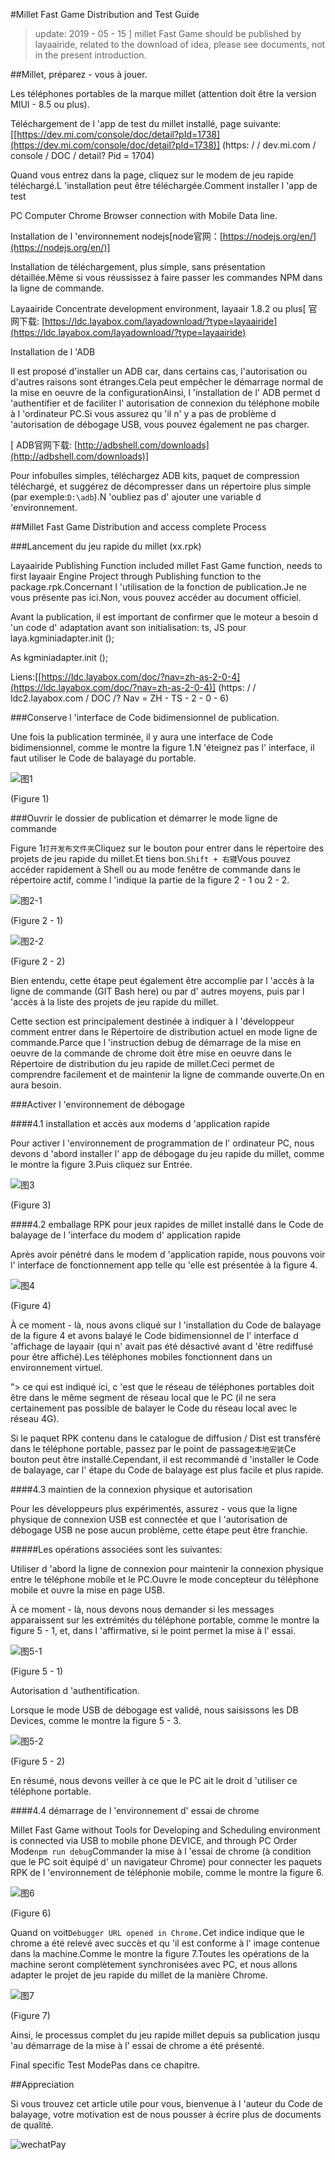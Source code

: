 #Millet Fast Game Distribution and Test Guide

> update: 2019 - 05 - 15
]
> millet Fast Game should be published by layaairide, related to the download of idea, please see documents, not in the present introduction.

##Millet, préparez - vous à jouer.

Les téléphones portables de la marque millet (attention doit être la version MIUI - 8.5 ou plus).

Téléchargement de l 'app de test du millet installé, page suivante:[[https://dev.mi.com/console/doc/detail?pId=1738](https://dev.mi.com/console/doc/detail?pId=1738)] (https: / / dev.mi.com / console / DOC / detail? Pid = 1704)

Quand vous entrez dans la page, cliquez sur le modem de jeu rapide téléchargé.L 'installation peut être téléchargée.Comment installer l 'app de test

PC Computer Chrome Browser connection with Mobile Data line.

Installation de l 'environnement nodejs[node官网：[https://nodejs.org/en/](https://nodejs.org/en/)]

Installation de téléchargement, plus simple, sans présentation détaillée.Même si vous réussissez à faire passer les commandes NPM dans la ligne de commande.

Layaairide Concentrate development environment, layaair 1.8.2 ou plus[ 官网下载: [https://ldc.layabox.com/layadownload/?type=layaairide](https://ldc.layabox.com/layadownload/?type=layaairide)

Installation de l 'ADB

Il est proposé d'installer un ADB car, dans certains cas, l'autorisation ou d'autres raisons sont étranges.Cela peut empêcher le démarrage normal de la mise en oeuvre de la configurationAinsi, l 'installation de l' ADB permet d 'authentifier et de faciliter l' autorisation de connexion du téléphone mobile à l 'ordinateur PC.Si vous assurez qu 'il n' y a pas de problème d 'autorisation de débogage USB, vous pouvez également ne pas charger.


 [ ADB官网下载:  [http://adbshell.com/downloads](http://adbshell.com/downloads)]

Pour infobulles simples, téléchargez ADB kits, paquet de compression téléchargé, et suggérez de décompresser dans un répertoire plus simple (par exemple:`D:\adb`).N 'oubliez pas d' ajouter une variable d 'environnement.

##Millet Fast Game Distribution and access complete Process

###Lancement du jeu rapide du millet (xx.rpk)

Layaairide Publishing Function included millet Fast Game function, needs to first layaair Engine Project through Publishing function to the package.rpk.Concernant l 'utilisation de la fonction de publication.Je ne vous présente pas ici.Non, vous pouvez accéder au document officiel.

Avant la publication, il est important de confirmer que le moteur a besoin d 'un code d' adaptation avant son initialisation: ts, JS pour laya.kgminiadapter.init ();

As kgminiadapter.init ();

Liens:[[https://ldc.layabox.com/doc/?nav=zh-as-2-0-4](https://ldc.layabox.com/doc/?nav=zh-as-2-0-4)] (https: / / ldc2.layabox.com / DOC /? Nav = ZH - TS - 2 - 0 - 6)

###Conserve l 'interface de Code bidimensionnel de publication.

Une fois la publication terminée, il y aura une interface de Code bidimensionnel, comme le montre la figure 1.N 'éteignez pas l' interface, il faut utiliser le Code de balayage du portable.

![图1](img/1.png) 


(Figure 1)

###Ouvrir le dossier de publication et démarrer le mode ligne de commande

Figure 1`打开发布文件夹`Cliquez sur le bouton pour entrer dans le répertoire des projets de jeu rapide du millet.Et tiens bon.`Shift + 右键`Vous pouvez accéder rapidement à Shell ou au mode fenêtre de commande dans le répertoire actif, comme l 'indique la partie de la figure 2 - 1 ou 2 - 2.

![图2-1](img/2-1.png) 


(Figure 2 - 1)

![图2-2](img/2-2.png) 


(Figure 2 - 2)

Bien entendu, cette étape peut également être accomplie par l 'accès à la ligne de commande (GIT Bash here) ou par d' autres moyens, puis par l 'accès à la liste des projets de jeu rapide du millet.

Cette section est principalement destinée à indiquer à l 'développeur comment entrer dans le Répertoire de distribution actuel en mode ligne de commande.Parce que l 'instruction debug de démarrage de la mise en oeuvre de la commande de chrome doit être mise en oeuvre dans le Répertoire de distribution du jeu rapide de millet.Ceci permet de comprendre facilement et de maintenir la ligne de commande ouverte.On en aura besoin.

###Activer l 'environnement de débogage

####4.1 installation et accès aux modems d 'application rapide

Pour activer l 'environnement de programmation de l' ordinateur PC, nous devons d 'abord installer l' app de débogage du jeu rapide du millet, comme le montre la figure 3.Puis cliquez sur Entrée.

![图3](img/3.png) 


(Figure 3)

####4.2 emballage RPK pour jeux rapides de millet installé dans le Code de balayage de l 'interface du modem d' application rapide

Après avoir pénétré dans le modem d 'application rapide, nous pouvons voir l' interface de fonctionnement app telle qu 'elle est présentée à la figure 4.

![图4](img/4.png) 


(Figure 4)

À ce moment - là, nous avons cliqué sur l 'installation du Code de balayage de la figure 4 et avons balayé le Code bidimensionnel de l' interface d 'affichage de layaair (qui n' avait pas été désactivé avant d 'être rediffusé pour être affiché).Les téléphones mobiles fonctionnent dans un environnement virtuel.

"> ce qui est indiqué ici, c 'est que le réseau de téléphones portables doit être dans le même segment de réseau local que le PC (il ne sera certainement pas possible de balayer le Code du réseau local avec le réseau 4G).

Si le paquet RPK contenu dans le catalogue de diffusion / Dist est transféré dans le téléphone portable, passez par le point de passage`本地安装`Ce bouton peut être installé.Cependant, il est recommandé d 'installer le Code de balayage, car l' étape du Code de balayage est plus facile et plus rapide.

####4.3 maintien de la connexion physique et autorisation

Pour les développeurs plus expérimentés, assurez - vous que la ligne physique de connexion USB est connectée et que l 'autorisation de débogage USB ne pose aucun problème, cette étape peut être franchie.

#####Les opérations associées sont les suivantes:

Utiliser d 'abord la ligne de connexion pour maintenir la connexion physique entre le téléphone mobile et le PC.Ouvre le mode concepteur du téléphone mobile et ouvre la mise en page USB.

À ce moment - là, nous devons nous demander si les messages apparaissent sur les extrémités du téléphone portable, comme le montre la figure 5 - 1, et, dans l 'affirmative, si le point permet la mise à l' essai.

![图5-1](img/5-1.png) 


(Figure 5 - 1)

Autorisation d 'authentification.

Lorsque le mode USB de débogage est validé, nous saisissons les DB Devices, comme le montre la figure 5 - 3.

![图5-2](img/5-2.png) 


(Figure 5 - 2)

En résumé, nous devons veiller à ce que le PC ait le droit d 'utiliser ce téléphone portable.

####4.4 démarrage de l 'environnement d' essai de chrome

Millet Fast Game without Tools for Developing and Scheduling environment is connected via USB to mobile phone DEVICE, and through PC Order Mode`npm run debug`Commander la mise à l 'essai de chrome (à condition que le PC soit équipé d' un navigateur Chrome) pour connecter les paquets RPK de l 'environnement de téléphonie mobile, comme le montre la figure 6.

![图6](img/6.png) 


(Figure 6)

Quand on voit`Debugger URL opened in Chrome.`Cet indice indique que le chrome a été relevé avec succès et qu 'il est conforme à l' image contenue dans la machine.Comme le montre la figure 7.Toutes les opérations de la machine seront complètement synchronisées avec PC, et nous allons adapter le projet de jeu rapide du millet de la manière Chrome.

![图7](img/7.png) 


(Figure 7)

Ainsi, le processus complet du jeu rapide millet depuis sa publication jusqu 'au démarrage de la mise à l' essai de chrome a été présenté.

Final specific Test ModePas dans ce chapitre.



##Appreciation

Si vous trouvez cet article utile pour vous, bienvenue à l 'auteur du Code de balayage, votre motivation est de nous pousser à écrire plus de documents de qualité.

![wechatPay](../../../wechatPay.jpg)

